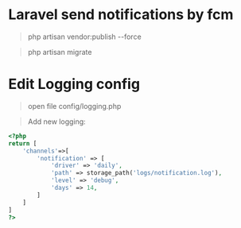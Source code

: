 Laravel send notifications by fcm
=======================

> php artisan vendor:publish --force

> php artisan migrate

Edit Logging config
=======================

> open file config/logging.php

> Add new logging:
```php
<?php
return [
    'channels'=>[
        'notification' => [
            'driver' => 'daily',
            'path' => storage_path('logs/notification.log'),
            'level' => 'debug',
            'days' => 14,
        ]
    ]
]
?>
```
